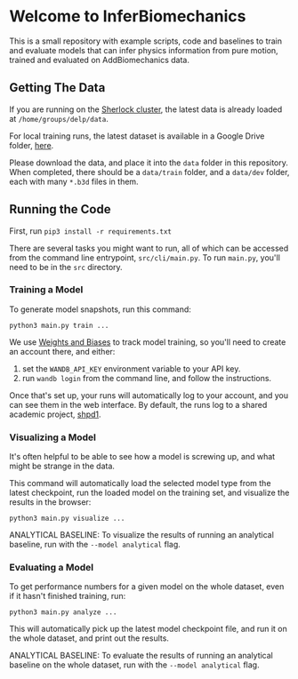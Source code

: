 # Welcome to InferBiomechanics

This is a small repository with example scripts, code and baselines to train and evaluate models that can infer 
physics information from pure motion, trained and evaluated on AddBiomechanics data. 

## Getting The Data

If you are running on the [Sherlock cluster](https://www.sherlock.stanford.edu/docs/), the latest data is already loaded at `/home/groups/delp/data`.

For local training runs, the latest dataset is available in a Google Drive folder, [here](https://drive.google.com/drive/u/1/folders/14rcY7i3U8sXHjrb85YN9DkaeTFgQ6qeu).

Please download the data, and place it into the `data` folder in this repository. When completed, there should be a `data/train` folder, and a `data/dev` folder, each with many `*.b3d` files in them.

## Running the Code

First, run `pip3 install -r requirements.txt`

There are several tasks you might want to run, all of which can be accessed from the command line entrypoint, `src/cli/main.py`. To run `main.py`, you'll need to be in the `src` directory.

### Training a Model

To generate model snapshots, run this command:

`python3 main.py train ...`

We use [Weights and Biases](wandb.ai) to track model training, so you'll need to create an account there, and either:
1) set the `WANDB_API_KEY` environment variable to your API key.
2) run `wandb login` from the command line, and follow the instructions.

Once that's set up, your runs will automatically log to your account, and you can see them in the web interface. By 
default, the runs log to a shared academic project, [shpd1](https://wandb.ai/shpd1/shpd1).

### Visualizing a Model

It's often helpful to be able to see how a model is screwing up, and what might be strange in the data.

This command will automatically load the selected model type from the latest checkpoint, run the loaded model on the training set, and visualize the results in the browser:

`python3 main.py visualize ...`

ANALYTICAL BASELINE: To visualize the results of running an analytical baseline, run with the `--model analytical` flag.

### Evaluating a Model

To get performance numbers for a given model on the whole dataset, even if it hasn't finished training, run:

`python3 main.py analyze ...`

This will automatically pick up the latest model checkpoint file, and run it on the whole dataset, and print out the results.

ANALYTICAL BASELINE: To evaluate the results of running an analytical baseline on the whole dataset, run with the `--model analytical` flag.
